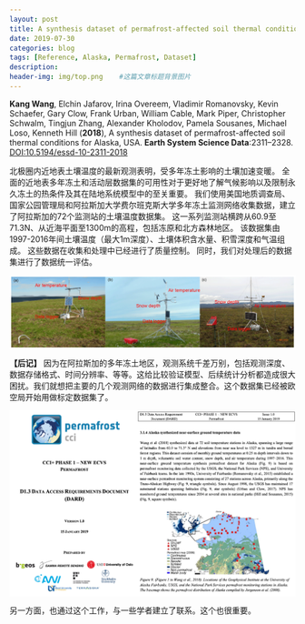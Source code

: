 ```yaml
---
layout: post
title: A synthesis dataset of permafrost-affected soil thermal conditions for Alaska, USA
date: 2019-07-30
categories: blog
tags: [Reference, Alaska, Permafrost, Dataset]
description: 
header-img: img/top.png    #这篇文章标题背景图片
---
```


**Kang Wang**, Elchin Jafarov, Irina Overeem, Vladimir Romanovsky, Kevin Schaefer, Gary Clow, Frank Urban, William Cable, Mark Piper, Christopher Schwalm, Tingjun Zhang, Alexander Kholodov, Pamela Sousanes, Michael Loso, Kenneth Hill
(**2018**),
A synthesis dataset of permafrost-affected soil thermal conditions for Alaska, USA.
**Earth System Science Data**:2311–2328.
[DOI:10.5194/essd-10-2311-2018](https://doi.org/10.5194/essd-10-2311-2018)

北极圈内近地表土壤温度的最新观测表明，受多年冻土影响的土壤加速变暖。
全面的近地表多年冻土和活动层数据集的可用性对于更好地了解气候影响以及限制永久冻土的热条件及其在陆地系统模型中的至关重要。
我们使用美国地质调查局、国家公园管理局和阿拉斯加大学费尔班克斯大学多年冻土监测网络收集数据，建立了阿拉斯加的72个监测站的土壤温度数据集。
这一系列监测站横跨从60.9至71.3N、从近海平面至1300m的高程，包括冻原和北方森林地区。
该数据集由1997-2016年间土壤温度（最大1m深度）、土壤体积含水量、积雪深度和气温组成。
这些数据在收集和处理中已经进行了质量控制。
同时，我们对处理后的数据集进行了数据统一评估。

<center>
<p><img src="/img/essd-10-2311-2018-f02-web.png" align="center"></p>
</center>

**【后记】** 因为在阿拉斯加的多年冻土地区，观测系统千差万别，包括观测深度、数据存储格式、时间分辨率、等等。这给比较验证模型、后续统计分析都造成很大困扰。我们就想把主要的几个观测网络的数据进行集成整合。这个数据集已经被欧空局开始用做标定数据集了。

<center>
<p><img src="/img/essd-10-2311-2018-ECA-CCI.png" align="center"></p>
</center>

另一方面，也通过这个工作，与一些学者建立了联系。这个也很重要。